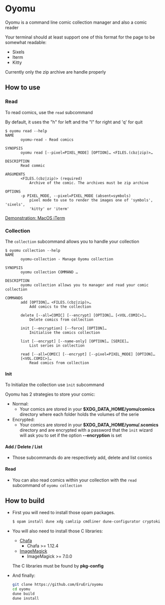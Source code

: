 # Oyomu

Oyomu is a command line comic collection manager and also a comic reader

Your terminal should at least support one of this format for the page to be somewhat readable:
- Sixels
- Iterm
- Kitty

Currently only the zip archive are handle properly

## How to use

### Read

To read comics, use the ```read``` subcommand

By default, it uses the "h" for left and the "l" for right and 'q' for quit
```
$ oyomu read --help
NAME
       oyomu-read - Read comics

SYNOPSIS
       oyomu read [--pixel=PIXEL_MODE] [OPTION]… <FILES.(cbz|zip)>…

DESCRIPTION
       Read commic

ARGUMENTS
       <FILES.(cbz|zip)> (required)
           Archive of the comic. The archives must be zip archive

OPTIONS
       -p PIXEL_MODE, --pixel=PIXEL_MODE (absent=symbols)
           pixel mode to use to render the images one of 'symbols', 'sixels',
           'kitty' or 'iterm'
```

[Demonstration: MacOS iTerm](https://imgur.com/a/7pRl4j1)

### Collection

The ```collection``` subcommand allows you to handle your collection

````
$ oyomu collection --help
NAME
       oyomu-collection - Manage Oyomu collection

SYNOPSIS
       oyomu collection COMMAND …

DESCRIPTION
       oyomu collection allows you to manager and read your comic collection

COMMANDS
       add [OPTION]… <FILES.(cbz|zip)>…
           Add comics to the collection

       delete [--all=COMIC] [--encrypt] [OPTION]… [<VOL.COMIC>]…
           Delete comics from collection

       init [--encryption] [--force] [OPTION]…
           Initialise the comics collection

       list [--encrypt] [--name-only] [OPTION]… [SERIE]…
           List series in collection

       read [--all=COMIC] [--encrypt] [--pixel=PIXEL_MODE] [OPTION]…
       [<VOL.COMIC>]…
           Read comics from collection
````

#### Init

To Initialize the collection use ```ìnit``` subcommand

Oyomu has 2 strategies to store your comic:
- Normal:
    - Your comics are stored in your **$XDG_DATA_HOME/yomu/comics** directory where each folder holds the volumes of the serie
- Encrypted:
    - Your comics are stored in your **$XDG_DATA_HOME/yomu/.scomics** directory and are encrypted with a password that the ```ìnit``` 
    wizard will ask you to set if the option **--encryption** is set


#### Add / Delete / List

- Those subcommands do are respectively add, delete and list comics

#### Read
- You can also read comics within your collection with the ```read``` subcommand of ```oyomu collection```

## How to build
- First you will need to install those opam packages.
    ```sh
    $ opam install dune xdg camlzip cmdliner dune-configurator cryptokit yojson ppx_deriving_yojson
    ```

- You will also need to install those C libraries:
  - [Chafa](https://github.com/hpjansson/chafa)
    - Chafa >= 1.12.4
  - [ImageMagick](https://github.com/imagemagick/imagemagick)
    - ImageMagick >= 7.0.0
    
  The C libraries must be found by **pkg-config**

- And finally:
  ```sh
  git clone https://github.com/EruEri/oyomu
  cd oyomu
  dune build
  dune install
  ```